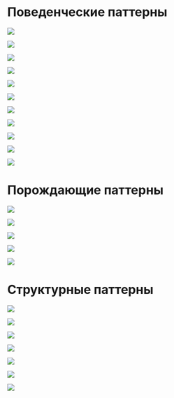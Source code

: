 # Поведенческие паттерны
![](http://www.plantuml.com/plantuml/svg/5Sqn3e8X343XtLFeu2WrZav_ua5CWIfDe2MqQFJqulA-yMtcE7oskZkmf3epxOjxjol0m7TuifSPfz58AaxY8Ma3-XPzdJA2g9D1GtCQqD4NOX3lju8inyjP7ok3hAiOHwxidz3_iuqaBty0)

![](http://www.plantuml.com/plantuml/svg/5Smn3i8m30NGdLF00OXtfaeS1Bc9HIhLTXH_WyJfQQUtlIN04wdxvRPPtRF9jGCZ7aIJl-MzeUUQ8REwGGobkfBykd_kZSaS4gGSa4c3SM11w-lfgcojZ3DUnDhX7m00)

![](http://www.plantuml.com/plantuml/svg/5Smn3W8n34JHdbF00OXxgcqv1V8c5bafSI9x0XAdnzlCc-fl3ZQitYwtGtDRHQuLcFuWClwczu6wzkLYUIX4aVBe9BywFlV2f0FYrDaXHfCHgDF-UcgyQHARvXdVH4lu1m00)

![](http://www.plantuml.com/plantuml/svg/5Smn3i8m30NGdLF00QXtfgwS0hd95wdKs97z0nAd1wQtlJMfmTcFqsMtSioASoD7taH2tyjpPvlRJ4Hn8unByIxuD7zTguevaT8rYP2X9C9IjiUT2AN7Clxp2gi_lm00)

![](http://www.plantuml.com/plantuml/svg/5Son3G8n30NGdYbW0EAUwXPW1kHBB1BfOaVs3qXCJwvwtTi2x9ZzkDoQvcCMkLPWn8F8-PlU3NNkCyIpAKIHidMINxNFlJ2fGO8w1yHfC1OQjB-UKXh3F8rptaJByWy0)

![](http://www.plantuml.com/plantuml/svg/5Son3S8m40NGdYbW07mzLHPW1dInlt2a-CxoVOF4z2JLwzuIrC7PzijjixpFWcibUpn4XdxJUsETwmoCx4OOK_Oc-5N_t8kAEH7ID8WXNNbW8UlhYGQZftx62wmS_W40)

![](http://www.plantuml.com/plantuml/svg/5Son3G8n34RXdYbW0EAUwZPW1EGa5ZdfuaJsxqDYUaBrLUzj3ZP4FowtNSiHLQuDcFuWClwazuuMELoi38KeKXcTvDl6UQzCEY1EdHrYD1aBTSglPrx5APRc_xo9rkKF)

![](http://www.plantuml.com/plantuml/svg/5Son3G8n30NGdYbW0EAUwdPW0EHBliX9YHFPFo0nFL2zxcr1TQxUJfV3Sbi5vqhEk8culjFpO5tx2dWUHXXJ7btmgUDrBIesY92kGRXC9U4MiZ_kL2BDVxl1oiyl)

![](http://www.plantuml.com/plantuml/svg/5Sp13S8m30NGErF00CHtJjs10P2RM4sbnediRn1CJtfwjxSus13jkDnspKSKkLPW-8F8-9Es7JNMSB7S5Q98kJUIN-tlUs7I3d5gx12ZmPYeq_fwmXYoVTCuvqMqJFy0)

![](http://www.plantuml.com/plantuml/svg/5Sqn3W8X40NGtbDeOIbZBAts4FPc5dva4nW8yz74qxjMhtoBKmTdBOVJPh7CX6Cckzz5Xdx2QsEUwtICs8mmXjYgu9lR-v9Kh14kLPqOqfKxvh8-7wYzA76-NIkOMmhzNoomjFi3)

![](http://www.plantuml.com/plantuml/svg/5Son3G8n30NGdYbW0EAUwgQWHRx48f4kTcJ_WCJqvAhNlIt0ZjcFowrfFcQHQmL6F8YSl-dTKES-GpoRGXGfMoVvLVlS2vCQ9AXpG9m6Ow51--lPei4yZJFUHClo3m00)

# Порождающие паттерны

![](http://www.plantuml.com/plantuml/svg/5Sqn3i8m30NGdLF0m4YD69dAIP2R65AfiIFx1mId9qnlV7E07RrkkyEgQUjPzWLeSILoVa_F5QKlFSIJAKGn9QiatsAlKsPIWmHL3eXJOmmqADrlIy0vuNWvFmRcdwdzZraq3ty0)

![](http://www.plantuml.com/plantuml/svg/5Smn3e8X30RGtLFe0QIxqnylOYeqGWA5j5yryVJYzBPtEDWGevykJNEF8kSABByH6N_Igw76CrmiJuKeKfw3v5ld-rgOT4AS1Zl4Q34swfGVzsYzYANrZm_Hilq1)

![](http://www.plantuml.com/plantuml/svg/5Sqn3i8m30NGdLF0m4YD69awSGra78jKQkp8_W71wIdJ6z-SuC1ew-wmcAoZwBu2FQz4mU_fkQ2EnqWDSOCQ9l56-gt-EXKcSsXIuuG6TSQ69SdznWAFp_5oRehgPUh_OLOhcpy0)

![](http://www.plantuml.com/plantuml/svg/5Son3G8n30NGdYbW0EAUwaPW0sGIYvnqiIFx6mJJSrUzxYq1TkJOJfTLwvPDpXsOSIDo_fJNYfxF3F5g2b6KQeFar-rzRKngaA310N6QZ1qDge-x6mpVAMKUzIBQTly0)

![](http://www.plantuml.com/plantuml/svg/5Son3G8n30NGdYbW0EAUwdPW06GIwn8fiQFu6oIcvwvwtTiSl12ZNsvDSuyYrmfCVn0j_gQzeSOxN5OsXIXIja7og_Qv5oOrYDDWXooQZ0DrogzdqxqBJDCywqsq7Fu1)

# Структурные паттерны

![](http://www.plantuml.com/plantuml/svg/5Smn3W8X40NGtbFe0MHwg_KaPeGVsGG6ClFHnDFhLgzxMr2TgxVJPRVSLi6vaZDk8gwVzDfPrtC5F0yZZ2cFBlZMyRuM5Hj4IDSWNAQIS0k9nxte93pD8zvWvUyF)

![](http://www.plantuml.com/plantuml/svg/5Smn3W8X40NGtbFe0MHwguqNCIFyB2JBG6O-cdXwjNhTsuBgNFquNPhbOnMSApdZ9kBwJdjZNSyLy3oCCAOykk1Jn-jQL6mG8Ls3S9bAmYqa7dTlPKUQ_tU3bPzV)

![](http://www.plantuml.com/plantuml/svg/5Smn3W8X40NGtbFe0MHwgqqyY1bX8YJB3E5_DF7qhjNhtWRgvEhxwT8yxwlOkP83Dv6fd_HghEkvO3E7qvmfHnVxrdXVYue73T8Lj2b3UU0GFExHHw3HqlZNctav_040)

![](http://www.plantuml.com/plantuml/svg/5Son3G8n30NGdYbW0EAUwWhsG2Qno4aNExA_GM9wGlMwjmNOaUCuNNQjHpOvTs36ZSZvKruxUZupnAifH56g3P9lj_UrCQb1WWO7n6ao5XeKZxjKSuPvcVzw4stB7m00)

![](http://www.plantuml.com/plantuml/svg/5Smn3W8X40NGtbFe0MHwgwsyXXdXHpPP1iByqSJJYzNhtkRKoMZ7wR9RFgBWNCdXDv6fd_JQMUCPZfcx4SQKUnDyQtzVYufrmgMf4rE6Sc4k_hXhre8q_ky6AyiV)

![](http://www.plantuml.com/plantuml/svg/5Smn3W8X40NGtbFe0MHwgwsyXa7uMKXW83CVDtfwjNhTsvpHk7exNQgcjZBEXPn-4x5uXBsohEToM1fAA4CQNV0futNDKNGGBZqwOJ8Z2LCNVzpR-q3T2yFyrniq__m2)

![](http://www.plantuml.com/plantuml/svg/5Soz3G8n30RGdYbW0EAUwaPW0sGIYvnqiIFxCpzCpr6zxYq1TkJO3gTLwvPDZXsOSI5oVfN7Yfxt3F5g2b6KQeFas-rvRangaA310N6QZ1qDYjlLxVqfyzykectt1m00)
